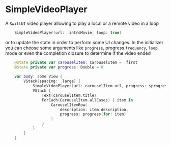 # SimpleVideoPlayer

A `SwiftUI` video player allowing to play a local or a remote video in a loop

```swift
    SimpleVideoPlayer(url: .introMovie, loop: true)
```
or to update the state in order to perform some UI changes. In the initializer you can choose some arguments like `progress`, progress `frequency`, `loop` mode or even the completion closure to determine if the video ended  

```swift
    @State private var carouselItem: CarouselItem = .first
    @State private var progress: Double = 0
    
    var body: some View {
        VStack(spacing: .large) {
            SimpleVideoPlayer(url: carouselItem.url, progress: $progress, onComplete: selectNextItem)
            VStack {
                Text(carouselItem.title)
                ForEach(CarouselItem.allCases) { item in
                    CarouselItemRow(
                        description: item.description,
                        progress: progress(for: item)
                    )
                }
            }
        }
    }
``` 

